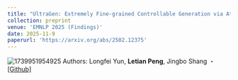 ```yaml
---
title: "UltraGen: Extremely Fine-grained Controllable Generation via Attribute Reconstruction and Global Preference Optimization."
collection: preprint
venue: 'EMNLP 2025 (Findings)'
date: 2025-11-9
paperurl: 'https://arxiv.org/abs/2502.12375'
---
```

![1739951954925](https://github.com/user-attachments/assets/191acbd7-914c-4e39-9275-c8ff056b817c)
Authors: Longfei Yun, **Letian Peng**, Jingbo Shang ・[[Github]](https://github.com/LongfeiYun17/UltraGen)
